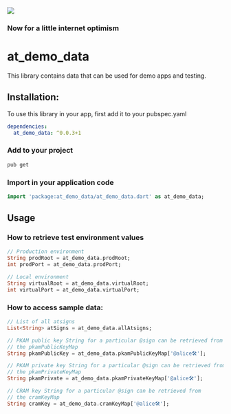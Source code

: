<img src="https://atsign.dev/assets/img/@developersmall.png?sanitize=true">

### Now for a little internet optimism

# at_demo_data
This library contains data that can be used for demo apps and testing.

## Installation:
To use this library in your app, first add it to your pubspec.yaml
```yaml
dependencies:
  at_demo_data: ^0.0.3+1
```
### Add to your project 
```bash
pub get 
```
### Import in your application code
```dart
import 'package:at_demo_data/at_demo_data.dart' as at_demo_data;
```
## Usage
### How to retrieve test environment values
```dart
// Production environment
String prodRoot = at_demo_data.prodRoot;
int prodPort = at_demo_data.prodPort;

// Local environment
String virtualRoot = at_demo_data.virtualRoot;
int virtualPort = at_demo_data.virtualPort;
```

### How to access sample data:
```dart
// List of all atsigns
List<String> atSigns = at_demo_data.allAtsigns;

// PKAM public key String for a particular @sign can be retrieved from 
// the pkamPublicKeyMap
String pkamPublicKey = at_demo_data.pkamPublicKeyMap['@alice🛠'];

// PKAM private key String for a particular @sign can be retrieved from 
// the pkamPrivateKeyMap
String pkamPrivate = at_demo_data.pkamPrivateKeyMap['@alice🛠'];

// CRAM key String for a particular @sign can be retrieved from 
// the cramKeyMap
String cramKey = at_demo_data.cramKeyMap['@alice🛠'];
```
